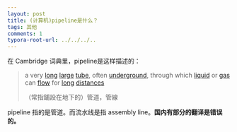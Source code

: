 ```yaml
---
layout: post
title: (计算机)pipeline是什么？
tags: 其他
comments: 1
typora-root-url: ../../../..
---
```


在 Cambridge 词典里，pipeline是这样描述的：

> a very [long](https://dictionary.cambridge.org/dictionary/english-chinese-traditional/long) [large](https://dictionary.cambridge.org/dictionary/english-chinese-traditional/large) [tube](https://dictionary.cambridge.org/dictionary/english-chinese-traditional/tube), often [underground](https://dictionary.cambridge.org/dictionary/english-chinese-traditional/underground), through which [liquid](https://dictionary.cambridge.org/dictionary/english-chinese-traditional/liquid) or [gas](https://dictionary.cambridge.org/dictionary/english-chinese-traditional/gas) can [flow](https://dictionary.cambridge.org/dictionary/english-chinese-traditional/flow) for [long](https://dictionary.cambridge.org/dictionary/english-chinese-traditional/long) [distances](https://dictionary.cambridge.org/dictionary/english-chinese-traditional/distance)
>
> （常指鋪設在地下的）管道，管線

pipeline 指的是管道。而流水线是指 assembly line。**国内有部分的翻译是错误的。**

